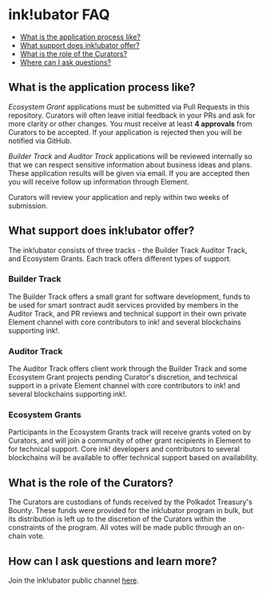# ink!ubator FAQ

- [What is the application process like?](#what-is-the-application-process-like)
- [What support does ink!ubator offer?](#what-support-does-inkubator-offer)
- [What is the role of the Curators?](#what-is-the-role-of-the-curators)
- [Where can I ask questions?](#Where-can-I-ask-questions)

## What is the application process like?

*Ecosystem Grant* applications must be submitted via Pull Requests in this repository. Curators will often leave initial feedback in your PRs and ask for more clarity or other changes. You must receive at least **4 approvals** from Curators to be accepted. If your application is rejected then you will be notified via GitHub.

*Builder Track* and *Auditor Track* applications will be reviewed internally so that we can respect sensitive information about business ideas and plans. These application results will be given via email. If you are accepted then you will receive follow up information through Element.

Curators will review your application and reply within two weeks of submission.

## What support does ink!ubator offer?

The ink!ubator consists of three tracks - the Builder Track Auditor Track, and Ecosystem Grants. Each track offers different types of support.

### Builder Track

The Builder Track offers a small grant for software development, funds to be used for smart sontract audit services provided by members in the Auditor Track, and PR reviews and technical support in their own private Element channel with core contributors to ink! and several blockchains supporting ink!.

### Auditor Track

The Auditor Track offers client work through the Builder Track and some Ecosystem Grant projects pending Curator's discretion, and technical support in a private Element channel with core contributors to ink! and several blockchains supporting ink!.

### Ecosystem Grants

Participants in the Ecosystem Grants track will receive grants voted on by Curators, and will join a community of other grant recipients in Element to for technical support. Core ink! developers and contributors to several blockchains will be available to offer technical support based on availability.

## What is the role of the Curators?

The Curators are custodians of funds received by the Polkadot Treasury's Bounty. These funds were provided for the ink!ubator program in bulk, but its distribution is left up to the discretion of the Curators within the constraints of the program. All votes will be made
public through an on-chain vote.

## How can I ask questions and learn more?

Join the ink!ubator public channel [here](https://matrix.to/#/#sm-bounty-support:matrix.org).
